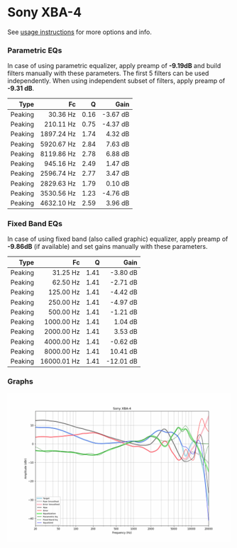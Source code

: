 # Sony XBA-4
See [usage instructions](https://github.com/jaakkopasanen/AutoEq#usage) for more options and info.

### Parametric EQs
In case of using parametric equalizer, apply preamp of **-9.19dB** and build filters manually
with these parameters. The first 5 filters can be used independently.
When using independent subset of filters, apply preamp of **-9.31 dB**.

| Type    | Fc         |    Q | Gain     |
|--------:|-----------:|-----:|---------:|
| Peaking | 30.36 Hz   | 0.16 | -3.67 dB |
| Peaking | 210.11 Hz  | 0.75 | -4.37 dB |
| Peaking | 1897.24 Hz | 1.74 | 4.32 dB  |
| Peaking | 5920.67 Hz | 2.84 | 7.63 dB  |
| Peaking | 8119.86 Hz | 2.78 | 6.88 dB  |
| Peaking | 945.16 Hz  | 2.49 | 1.47 dB  |
| Peaking | 2596.74 Hz | 2.77 | 3.47 dB  |
| Peaking | 2829.63 Hz | 1.79 | 0.10 dB  |
| Peaking | 3530.56 Hz | 1.23 | -4.76 dB |
| Peaking | 4632.10 Hz | 2.59 | 3.96 dB  |

### Fixed Band EQs
In case of using fixed band (also called graphic) equalizer, apply preamp of **-9.86dB**
(if available) and set gains manually with these parameters.

| Type    | Fc          |    Q | Gain      |
|--------:|------------:|-----:|----------:|
| Peaking | 31.25 Hz    | 1.41 | -3.80 dB  |
| Peaking | 62.50 Hz    | 1.41 | -2.71 dB  |
| Peaking | 125.00 Hz   | 1.41 | -4.42 dB  |
| Peaking | 250.00 Hz   | 1.41 | -4.97 dB  |
| Peaking | 500.00 Hz   | 1.41 | -1.21 dB  |
| Peaking | 1000.00 Hz  | 1.41 | 1.04 dB   |
| Peaking | 2000.00 Hz  | 1.41 | 3.53 dB   |
| Peaking | 4000.00 Hz  | 1.41 | -0.62 dB  |
| Peaking | 8000.00 Hz  | 1.41 | 10.41 dB  |
| Peaking | 16000.01 Hz | 1.41 | -12.01 dB |

### Graphs
![](./Sony%20XBA-4.png)